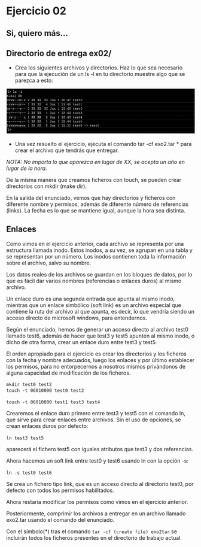 # Ejercicio 02
## Si, quiero más...
## Directorio de entrega ex02/

- Crea los siguientes archivos y directorios. Haz lo que sea necesario para que la
ejecución de un ls -l en tu directorio muestre algo que se parezca a esto:

![imagen](Shell00Ex02.png)

- Una vez resuelto el ejercicio, ejecuta el comando tar -cf exo2.tar * para crear el archivo que tendrás que entregar.

*NOTA: No importa lo que aparezca en lugar de XX, se acepta un año en lugar de la hora.*

De la misma manera que creamos ficheros con touch, se pueden crear directorios con mkdir (make dir).

En la salida del enunciado, vemos que hay directorios y ficheros con diferente nombre y permisos, además de diferente número de referencias (links). La fecha es lo que se mantiene igual, aunque la hora sea distinta.

## Enlaces

Como vimos en el ejercicio anterior, cada archivo se representa por una estructura llamada inodo. Estos inodos, a su vez,  se agrupan en una tabla y se representan por un número. Los inodos contienen toda la información sobre el archivo, salvo su nombre.

Los datos reales de los archivos se guardan en los bloques de datos, por lo que es fácil dar varios nombres (referencias o enlaces duros) al mismo archivo.

Un enlace duro es una segunda entrada que apunta al mismo inodo, mientras que un enlace simbólico (soft link) es un archivo especial que contiene la ruta del archivo al que apunta, es decir, lo que vendría siendo un acceso directo de microsoft windows, para entendernos.

Según el enunciado, hemos de generar un acceso directo al archivo test0 llamado test6, además de hacer que test3 y test5 apunten al mismo inodo, o dicho de otra forma, crear un enlace duro entre test3 y test5.

El orden apropiado para el ejercicio es crear los directorios y los ficheros con la fecha y nombre adecuados, luego los enlaces y por último establecer los permisos, para no entorpecernos a nosotros mismos privándonos de alguna capacidad de modificación de los ficheros.

```
mkdir test0 test2
touch -t 06010000 test0 test2

```

`touch -t 06010000 test1 test3 test4`

Crearemos el enlace duro primero entre test3 y test5 con el comando ln, que sirve para crear enlaces entre archivos. Sin el uso de opciones, se crean enlaces duros por defecto:

`ln test3 test5`  

aparecerá el fichero test5 con iguales atributos que test3 y dos referencias.

Ahora hacemos un soft link entre test0 y test6 usando ln con la opción -s:

`ln -s test0 test6`

Se crea un fichero tipo link, que es un acceso directo al directorio test0, por defecto con todos los permisos habilitados.

Ahora restaría modificar los permisos como vimos en el ejercicio anterior.

Posteriormente, comprimir los archivos a entregar en un archivo llamado exo2.tar usando el comando del enunciado.

Con el símbolo(*) tras el comando `tar -cf (create file) exo2tar` se incluirán todos los ficheros presentes en el directorio de trabajo actual.
